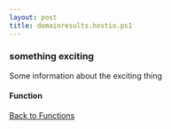 ```yaml
---
layout: post
title: domainresults.hostio.ps1
---
```


### something exciting

Some information about the exciting thing

#### Function

<script src="https://gist-it.appspot.com/github.com/BanterBoy/scripts-blog/blob/master/PowerShell/functions/domainresults.hostio.ps1"></script>

<a href="/menu/_pages/functions.html">Back to Functions</a>
